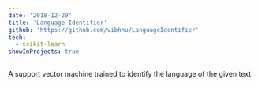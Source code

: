 ```yaml
---
date: '2018-12-29'
title: 'Language Identifier'
github: 'https://github.com/vibhhu/LanguageIdentifier'
tech:
  - scikit-learn
showInProjects: true
---
```


A support vector machine trained to identify the language of the given text

